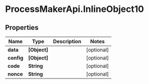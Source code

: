 # ProcessMakerApi.InlineObject10

## Properties

Name | Type | Description | Notes
------------ | ------------- | ------------- | -------------
**data** | **[Object]** |  | [optional] 
**config** | **[Object]** |  | [optional] 
**code** | **String** |  | [optional] 
**nonce** | **String** |  | [optional] 



